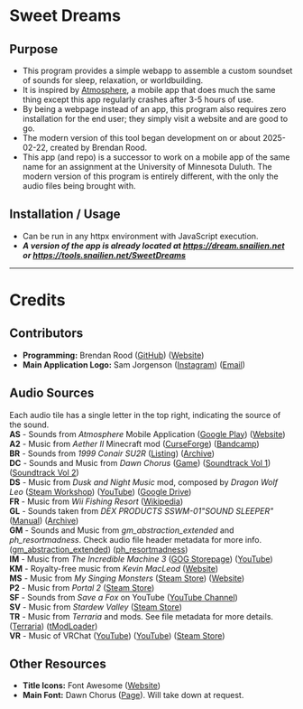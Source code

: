 # Sweet Dreams

## Purpose
 - This program provides a simple webapp to assemble a custom soundset of sounds for sleep, relaxation, or worldbuilding.
 - It is inspired by [Atmosphere](https://play.google.com/store/apps/details?id=com.peakpocketstudios.atmosphere), a mobile app that does much the same thing except this app regularly crashes after 3-5 hours of use.
 - By being a webpage instead of an app, this program also requires zero installation for the end user; they simply visit a website and are good to go.
 - The modern version of this tool began development on or about 2025-02-22, created by Brendan Rood.
 - This app (and repo) is a successor to work on a mobile app of the same name for an assignment at the University of Minnesota Duluth. The modern version of this program is entirely different, with the only the audio files being brought with.

## Installation / Usage
 - Can be run in any httpx environment with JavaScript execution.
 - ***A version of the app is already located at https://dream.snailien.net or https://tools.snailien.net/SweetDreams***

<hr>

# Credits

 ## Contributors
  - **Programming:** Brendan Rood ([GitHub](https://github.com/Snail51)) ([Website](https://brendan.snailien.net/))
  - **Main Application Logo:** Sam Jorgenson ([Instagram](https://www.instagram.com/x.indomitus.x/)) ([Email](mailto:illuminated.kreation@gmail.com))

 ## Audio Sources
  Each audio tile has a single letter in the top right, indicating the source of the sound.<br>
  **AS** - Sounds from *Atmosphere* Mobile Application (<a target="_blank" href="https://play.google.com/store/apps/details?id=com.peakpocketstudios.atmosphere">Google Play</a>) (<a target="_blank" href="https://peakpocketstudios.com/">Website</a>)<br>
  **A2** - Music from *Aether II* Minecraft mod ([CurseForge](https://www.curseforge.com/minecraft/mc-mods/aether-ii)) ([Bandcamp](https://emilevankrieken.bandcamp.com/album/the-aether-ii-original-soundtrack))<br>
  **BR** - Sounds from *1999 Conair SU2R* ([Listing](https://www.ebay.com/itm/226174116501)) ([Archive](https://web.archive.org/web/20250407200159/https://www.ebay.com/itm/226174116501))<br>
  **DC** - Sounds and Music from *Dawn Chorus* ([Game](https://dawn-chorus.itch.io/dawn-chorus)) ([Soundtrack Vol 1](https://buildingslikeradiators.bandcamp.com/album/dawn-chorus-soundtrack-vol-1)) ([Soundtrack Vol 2](https://buildingslikeradiators.bandcamp.com/album/dawn-chorus-soundtrack-vol-2))<br>
  **DS** - Music from *Dusk and Night Music* mod, composed by *Dragon Wolf Leo* ([Steam Workshop](https://steamcommunity.com/sharedfiles/filedetails/?id=416991215)) ([YouTube](https://youtu.be/wK7E97Cdxfg)) ([Google Drive](https://drive.google.com/file/d/0B-TkVUjFUD-pd1NXUWR0emxsRjg/view?resourcekey=0-jSu8VIAPdQ33L8WmBeCigA))<br>
  **FR** - Music from *Wii Fishing Resort* ([Wikipedia](https://en.wikipedia.org/wiki/Fishing_Resort))<br>
  **GL** - Sounds taken from *DEX PRODUCTS SSWM-01&quot;SOUND SLEEPER&quot;* ([Manual](https://www.dexbaby.com/s/SS-01_Instructions_0810.pdf)) ([Archive](https://web.archive.org/web/20250407200524/https://www.dexbaby.com/s/SS-01_Instructions_0810.pdf))<br>
  **GM** - Sounds and Music from *gm_abstraction_extended* and *ph_resortmadness*. Check audio file header metadata for more info. ([gm_abstraction_extended](https://steamcommunity.com/sharedfiles/filedetails/?id=734919940)) ([ph_resortmadness](https://steamcommunity.com/sharedfiles/filedetails/?id=1389282477))<br>
  **IM** - Music from *The Incredible Machine 3* ([GOG Storepage](https://www.gog.com/en/game/the_incredible_machine_mega_pack)) ([YouTube](https://youtu.be/CWQZ8PEVn7o))<br>
  **KM** - Royalty-free music from *Kevin MacLeod* ([Website](https://incompetech.com/music/royalty-free/music.html))<br>
  **MS** - Music from *My Singing Monsters* ([Steam Store](https://store.steampowered.com/app/1419170/)) ([Website](https://www.bigbluebubble.com/home/games/my-singing-monsters-series/my-singing-monsters/))<br>
  **P2** - Music from *Portal 2* ([Steam Store](https://store.steampowered.com/app/620/))<br>
  **SF** - Sounds from *Save a Fox* on YouTube ([YouTube Channel](https://www.youtube.com/@Saveafox))<br>
  **SV** - Music from *Stardew Valley* ([Steam Store](https://store.steampowered.com/app/413150/))<br>
  **TR** - Music from *Terraria* and mods. See file metadata for more details. ([Terraria](https://store.steampowered.com/app/105600/)) ([tModLoader](https://store.steampowered.com/app/1281930/))<br>
  **VR** - Music of VRChat ([YouTube](https://youtu.be/8B1Xf58ws-4)) ([YouTube](https://youtu.be/1zcM_ULQZUY)) ([Steam Store](https://store.steampowered.com/app/438100/))<br>

 ## Other Resources
  - **Title Icons:** Font Awesome ([Website](https://fontawesome.com/))
  - **Main Font:** Dawn Chorus ([Page](https://dawn-chorus.itch.io/dawn-chorus)). Will take down at request.
